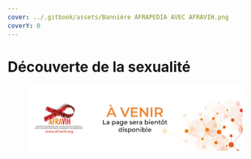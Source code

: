```yaml
---
cover: ../.gitbook/assets/Bannière AFRAPEDIA AVEC AFRAVIH.png
coverY: 0
---
```


# Découverte de la sexualité

<figure><img src="../.gitbook/assets/Visuel A VENIR.png" alt=""><figcaption></figcaption></figure>
